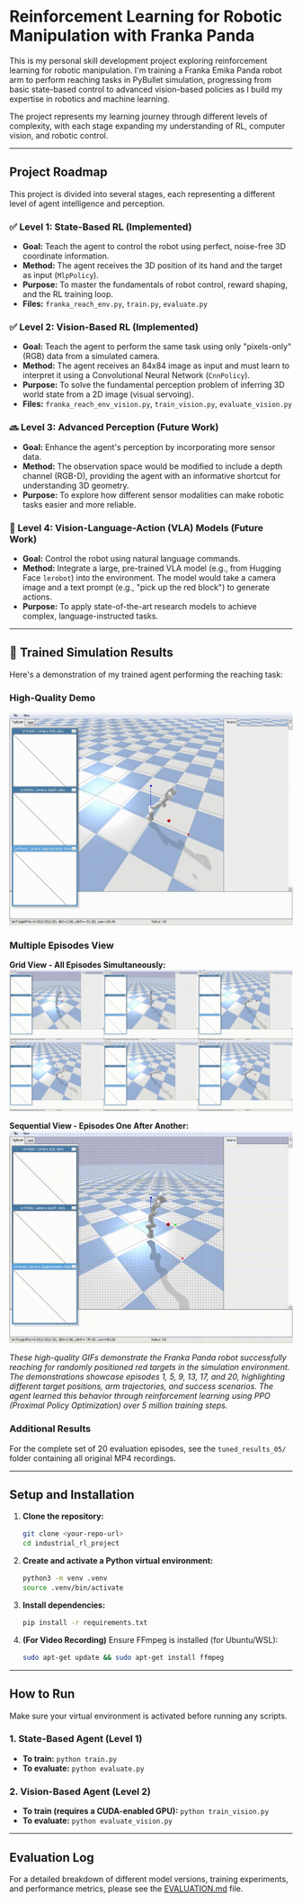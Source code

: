 # Reinforcement Learning for Robotic Manipulation with Franka Panda

This is my personal skill development project exploring reinforcement learning for robotic manipulation. I'm training a Franka Emika Panda robot arm to perform reaching tasks in PyBullet simulation, progressing from basic state-based control to advanced vision-based policies as I build my expertise in robotics and machine learning.

The project represents my learning journey through different levels of complexity, with each stage expanding my understanding of RL, computer vision, and robotic control.



---
## Project Roadmap

This project is divided into several stages, each representing a different level of agent intelligence and perception.

### ✅ Level 1: State-Based RL (Implemented)
* **Goal:** Teach the agent to control the robot using perfect, noise-free 3D coordinate information.
* **Method:** The agent receives the 3D position of its hand and the target as input (`MlpPolicy`).
* **Purpose:** To master the fundamentals of robot control, reward shaping, and the RL training loop.
* **Files:** `franka_reach_env.py`, `train.py`, `evaluate.py`

### ✅ Level 2: Vision-Based RL (Implemented)
* **Goal:** Teach the agent to perform the same task using only "pixels-only" (RGB) data from a simulated camera.
* **Method:** The agent receives an 84x84 image as input and must learn to interpret it using a Convolutional Neural Network (`CnnPolicy`).
* **Purpose:** To solve the fundamental perception problem of inferring 3D world state from a 2D image (visual servoing).
* **Files:** `franka_reach_env_vision.py`, `train_vision.py`, `evaluate_vision.py`

### 🔜 Level 3: Advanced Perception (Future Work)
* **Goal:** Enhance the agent's perception by incorporating more sensor data.
* **Method:** The observation space would be modified to include a depth channel (RGB-D), providing the agent with an informative shortcut for understanding 3D geometry.
* **Purpose:** To explore how different sensor modalities can make robotic tasks easier and more reliable.

### 🚀 Level 4: Vision-Language-Action (VLA) Models (Future Work)
* **Goal:** Control the robot using natural language commands.
* **Method:** Integrate a large, pre-trained VLA model (e.g., from Hugging Face `lerobot`) into the environment. The model would take a camera image and a text prompt (e.g., "pick up the red block") to generate actions.
* **Purpose:** To apply state-of-the-art research models to achieve complex, language-instructed tasks.

---

## 🎥 Trained Simulation Results

Here's a demonstration of my trained agent performing the reaching task:

### High-Quality Demo
![High Quality Robot Demo](demo_high_quality.gif)

### Multiple Episodes View

**Grid View - All Episodes Simultaneously:**
![Combined Episodes Grid](combined_episodes_hq.gif)

**Sequential View - Episodes One After Another:**
![Sequential Episodes](episodes_sequence_hq.gif)

*These high-quality GIFs demonstrate the Franka Panda robot successfully reaching for randomly positioned red targets in the simulation environment. The demonstrations showcase episodes 1, 5, 9, 13, 17, and 20, highlighting different target positions, arm trajectories, and success scenarios. The agent learned this behavior through reinforcement learning using PPO (Proximal Policy Optimization) over 5 million training steps.*

### Additional Results
For the complete set of 20 evaluation episodes, see the `tuned_results_05/` folder containing all original MP4 recordings.

---
## Setup and Installation

1.  **Clone the repository:**
    ```bash
    git clone <your-repo-url>
    cd industrial_rl_project
    ```

2.  **Create and activate a Python virtual environment:**
    ```bash
    python3 -m venv .venv
    source .venv/bin/activate
    ```

3.  **Install dependencies:**
    ```bash
    pip install -r requirements.txt
    ```

4.  **(For Video Recording)** Ensure FFmpeg is installed (for Ubuntu/WSL):
    ```bash
    sudo apt-get update && sudo apt-get install ffmpeg
    ```

---
## How to Run

Make sure your virtual environment is activated before running any scripts.

### 1. State-Based Agent (Level 1)

* **To train:** `python train.py`
* **To evaluate:** `python evaluate.py`

### 2. Vision-Based Agent (Level 2)

* **To train (requires a CUDA-enabled GPU):** `python train_vision.py`
* **To evaluate:** `python evaluate_vision.py`

---
## Evaluation Log

For a detailed breakdown of different model versions, training experiments, and performance metrics, please see the [EVALUATION.md](EVALUATION.md) file.